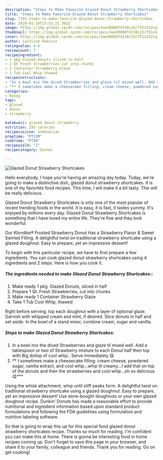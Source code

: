 ```yaml
---
description: "Steps to Make Favorite Glazed Donut Strawberry Shortcakes"
title: "Steps to Make Favorite Glazed Donut Strawberry Shortcakes"
slug: 7191-steps-to-make-favorite-glazed-donut-strawberry-shortcakes
date: 2020-01-16T23:53:21.302Z
image: https://img-global.cpcdn.com/recipes/4aed9860f4338c25/751x532cq70/glazed-donut-strawberry-shortcakes-recipe-main-photo.jpg
thumbnail: https://img-global.cpcdn.com/recipes/4aed9860f4338c25/751x532cq70/glazed-donut-strawberry-shortcakes-recipe-main-photo.jpg
cover: https://img-global.cpcdn.com/recipes/4aed9860f4338c25/751x532cq70/glazed-donut-strawberry-shortcakes-recipe-main-photo.jpg
author: Caroline Ramirez
ratingvalue: 4.6
reviewcount: 7
recipeingredient:
- 1 pkg Glazed Donuts sliced in half
- 1 Qt Fresh Strawberries cut into chunks
- 1 Container Strawberry Glaze
- 1 Tub Cool Whip thawed
recipeinstructions:
- "In a bowl mix the diced Strawberries and glaze til mixed well. Add a tablespoon or two of Strawberry mixture to each Donut half then top with Big dollop of cool whip.. Serve immediately 😋"
- "** I sometimes make a cheesecake filling: cream cheese, powdered sugar, vanilla extract, and cool whip...whip til creamy...I add that on top of the donuts and then the strawberries and cool whip...oh so delicious 😋***"
categories:
- Resep
tags:
- glazed
- donut
- strawberry

katakunci: glazed donut strawberry
nutrition: 293 calories
recipecuisine: Indonesian
preptime: "PT13M"
cooktime: "PT2H"
recipeyield: "1"
recipecategory: Dinner

---
```



![Glazed Donut Strawberry Shortcakes](https://img-global.cpcdn.com/recipes/4aed9860f4338c25/751x532cq70/glazed-donut-strawberry-shortcakes-recipe-main-photo.jpg)

Hello everybody, I hope you're having an amazing day today. Today, we're going to make a distinctive dish, glazed donut strawberry shortcakes. It is one of my favorites food recipes. This time, I will make it a bit tasty. This will be really delicious.

Glazed Donut Strawberry Shortcakes is only one of the most popular of recent trending foods in the world. It is easy, it is fast, it tastes yummy. It's enjoyed by millions every day. Glazed Donut Strawberry Shortcakes is something that I have loved my entire life. They're fine and they look wonderful.

Our Klondike® Frosted Strawberry Donut Has a Strawberry Flavor &amp; Sweet Swirled Filling. A delightful twist on traditional strawberry shortcake using a glazed doughnut. Easy to prepare, yet an impressive dessert!


To begin with this particular recipe, we have to first prepare a few ingredients. You can cook glazed donut strawberry shortcakes using 4 ingredients and 2 steps. Here is how you cook it.

##### The ingredients needed to make Glazed Donut Strawberry Shortcakes::

1. Make ready 1 pkg. Glazed Donuts, sliced in half
1. Prepare 1 Qt. Fresh Strawberries, cut into chunks
1. Make ready 1 Container Strawberry Glaze
1. Take 1 Tub Cool Whip, thawed


Right before serving, top each doughnut with a layer of optional glaze. Garnish with whipped cream and mint, if desired. Slice donuts in half and set aside. In the bowl of a stand mixer, combine cream, sugar and vanilla. 

##### Steps to make Glazed Donut Strawberry Shortcakes:

1. In a bowl mix the diced Strawberries and glaze til mixed well. Add a tablespoon or two of Strawberry mixture to each Donut half then top with Big dollop of cool whip.. Serve immediately 😋
1. ** I sometimes make a cheesecake filling: cream cheese, powdered sugar, vanilla extract, and cool whip...whip til creamy...I add that on top of the donuts and then the strawberries and cool whip...oh so delicious 😋***


Using the whisk attachment, whip until stiff peaks form. A delightful twist on traditional strawberry shortcake using a glazed doughnut. Easy to prepare, yet an impressive dessert! Use store-bought doughnuts or your own glazed doughnut recipe. Dunkin&#39; Donuts has made a reasonable effort to provide nutritional and ingredient information based upon standard product formulations and following the FDA guidelines using formulation and nutrition labeling software. 

So that is going to wrap this up for this special food glazed donut strawberry shortcakes recipe. Thanks so much for reading. I'm confident you can make this at home. There is gonna be interesting food in home recipes coming up. Don't forget to save this page in your browser, and share it to your family, colleague and friends. Thank you for reading. Go on get cooking!
